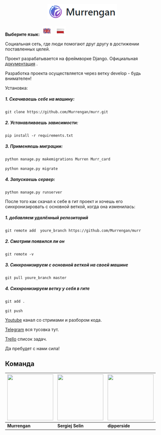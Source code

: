 <h2 align="center">
	<img src="readme/examples/murr-logo.png" title="Murrengan" />
</h2>

**Выберите язык:**&nbsp; [<img src="readme/examples/en.png" title="Английский" />](readme/en) &nbsp; [<img src="readme/examples/pl.png" title="Польский" />](readme/pl)

Социальная сеть, где люди помогают друг другу в достижении поставленных целей.

Проект разрабатывается на фреймворке Django. Официальная <a href="https://docs.djangoproject.com">документация</a> .

Разработка проекта осуществляется через ветку develop - будь внимателен!

Установка:

##### 1. Скачиваешь себе на машину:

`git clone https://github.com/Murrengan/murr.git`


##### 2. Устанавливаешь зависимости:

`pip install -r requirements.txt`


##### 3. Применяешь миграции:

`python manage.py makemigrations Murren Murr_card`

`python manage.py migrate`


##### 4. Запускаешь сервер:

`python manage.py runserver`


После того как скачал к себе в гит проект и хочешь его синхронизировать с основной веткой, когда она изменилась:

##### 1. добавляем удалённый репозиторий
`git remote add  youre_branch https://github.com/Murrengan/murr`

##### 2. Смотрим появился ли он 
`git remote -v`

##### 3. Синхронизируем с основной веткой на своей машине
`git pull youre_branch master`

##### 4. Сихнронизируем ветку у себя в гите
`git add .`

`git push`


[Youtube](https://www.youtube.com/murrengan) канал со стримами и разбором кода.

[Telegram](https://t.me/MurrenganChat) вся тусовка тут.

[Trello](https://trello.com/b/yfjytAFU/murrengan) список задач.

Да пребудет с нами сила!


## Команда

[<img src="https://avatars3.githubusercontent.com/u/40840064?s=460&v=4" width="150" height="150" />](https://github.com/Murrengan)  | [<img src="https://avatars2.githubusercontent.com/u/29122136?s=460&v=4" width="150" height="150" />](https://github.com/selincodes) | [<img src="https://avatars3.githubusercontent.com/u/23295612?s=400&v=4" width="150" height="150" />](https://github.com/dipperside)
---|---|---
**Murrengan** | **Sergiej Selin** | **dipperside**
